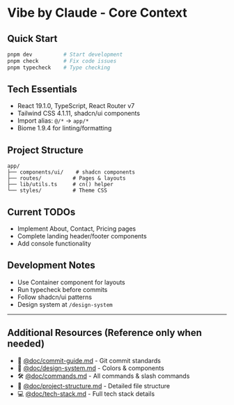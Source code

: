 # Vibe by Claude - Core Context

## Quick Start
```bash
pnpm dev          # Start development
pnpm check        # Fix code issues
pnpm typecheck    # Type checking
```

## Tech Essentials
- React 19.1.0, TypeScript, React Router v7
- Tailwind CSS 4.1.11, shadcn/ui components  
- Import alias: `@/*` → `app/*`
- Biome 1.9.4 for linting/formatting

## Project Structure
```
app/
├── components/ui/    # shadcn components
├── routes/          # Pages & layouts
├── lib/utils.ts     # cn() helper
└── styles/          # Theme CSS
```

## Current TODOs
- Implement About, Contact, Pricing pages
- Complete landing header/footer components
- Add console functionality

## Development Notes
- Use Container component for layouts
- Run typecheck before commits
- Follow shadcn/ui patterns
- Design system at `/design-system`

---

## Additional Resources (Reference only when needed)
- 📝 [@doc/commit-guide.md](/@doc/commit-guide.md) - Git commit standards
- 🎨 [@doc/design-system.md](/@doc/design-system.md) - Colors & components
- 🛠️ [@doc/commands.md](/@doc/commands.md) - All commands & slash commands
- 📁 [@doc/project-structure.md](/@doc/project-structure.md) - Detailed file structure
- 💻 [@doc/tech-stack.md](/@doc/tech-stack.md) - Full tech stack details
